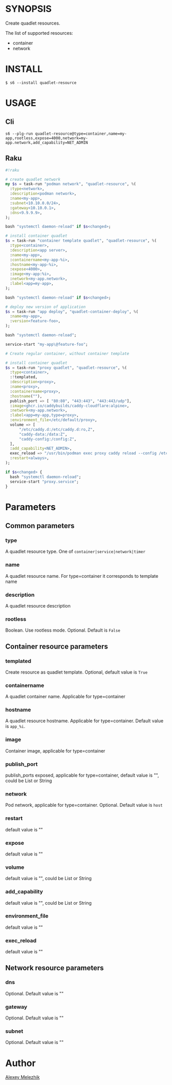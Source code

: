 # SYNOPSIS

Create quadlet resources.

The list of supported resources:

* container
* network

# INSTALL

    $ s6 --install quadlet-resource

# USAGE

## Cli

```
s6 --plg-run quadlet-resource@type=container,name=my-app,rootless,expose=4000,network=my-app.network,add_capability=NET_ADMIN
```

## Raku

```raku
#!raku

# create quadlet network
my $s = task-run "podman network", "quadlet-resource", %(
  :type<network>, 
  :description<podman network>,
  :name<my-app>,
  :subnet<10.10.0.0/24>,
  :gateway<10.10.0.1>,
  :dns<9.9.9.9>,
);

bash "systemctl daemon-reload" if $s<changed>;

# install container quadlet
$s = task-run "container template quadlet", "quadlet-resource", %(
  :type<container>, 
  :description<app server>,
  :name<my-app>,
  :containername<my-app-%i>,
  :hostname<my-app-%i>,
  :expose<4000>,
  :image<my-app:%i>,
  :network<my-app.network>,
  :label<app=my-app>,
);

bash "systemctl daemon-reload" if $s<changed>;

# deploy new version of application
$s = task-run "app deploy", "quadlet-container-deploy", %(
  :name<my-app>,
  :version<feature-foo>,
);

bash "systemctl daemon-reload";

service-start "my-app\@feature-foo";

# Create regular container, without container template

# install container quadlet
$s = task-run "proxy quadlet", "quadlet-resource", %(
  :type<container>, 
  :!templated,
  :description<proxy>,
  :name<proxy>,
  :containername<proxy>,
  :hostname(""),
  publish_port => [ "80:80", "443:443", "443:443/udp"],
  :image<ghcr.io/caddybuilds/caddy-cloudflare:alpine>,
  :network<my-app.network>,
  :label<app=my-app,type=proxy>,
  :environment_file</etc/default/proxy>,
  volume => [
      "/etc/caddy.d:/etc/caddy.d:ro,Z",
      "caddy-data:/data:Z",
      "caddy-config:/config:Z",
  ],
  :add_capability<NET_ADMIN>,
  exec_reload => "/usr/bin/podman exec proxy caddy reload --config /etc/caddy/Caddyfile --force",
  :restart<always>,
);

if $s<changed> {
  bash "systemctl daemon-reload";
  service-start "proxy.service";
}

```

# Parameters

## Common parameters

### type

A quadlet resource type. One of `container|service|network|timer`

### name

A quadlet resource name. For type=container it corresponds to template name

### description

A quadlet resource description

### rootless

Boolean. Use rootless mode. Optional. Default is `False` 

## Container resource parameters

### templated

Create resource as quadlet template. Optional, default value is `True`

### containername

A quadlet container name. Applicable for type=container

### hostname

A quadlet resource hostname. Applicable for type=container. Default value is `app_%i`.

### image

Container image, applicable for type=container

### publish_port

publish_ports exposed, applicable for type=container, default value is "", could be List or String 

### network

Pod network, applicable for type=container. Optional. Default value is `host`

### restart

default value is ""

### expose

default value is ""

### volume

default value is "", could be List or String

### add_capability

default value is "", could be List or String

### environment_file

default value is ""

### exec_reload

default value is ""

## Network resource parameters

### dns

Optional. Default value is ""

### gateway

Optional. Default value is ""

### subnet

Optional. Default value is ""

# Author

[Alexey Melezhik](mailto:melezhik@gmail.com)
